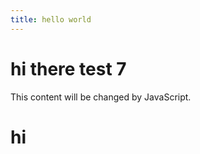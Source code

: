 ```yaml
---
title: hello world
---
```



# hi there test 7



<div id="myDiv">This content will be changed by JavaScript.</div>

<h1>hi</h1>
